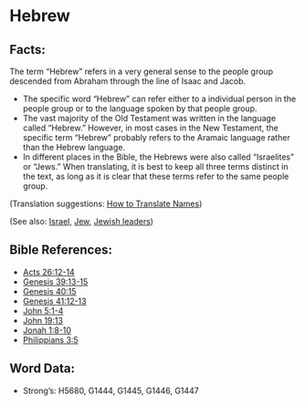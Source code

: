 # Hebrew

## Facts:

The term “Hebrew” refers in a very general sense to the people group descended from Abraham through the line of Isaac and Jacob.

* The specific word “Hebrew” can refer either to a individual person in the people group or to the language spoken by that people group.
* The vast majority of the Old Testament was written in the language called “Hebrew.” However, in most cases in the New Testament, the specific term “Hebrew” probably refers to the Aramaic language rather than the Hebrew language.
* In different places in the Bible, the Hebrews were also called “Israelites” or “Jews.” When translating, it is best to keep all three terms distinct in the text, as long as it is clear that these terms refer to the same people group.

(Translation suggestions: [How to Translate Names](rc://en/ta/man/translate/translate-names))

(See also: [Israel](../kt/israel.md), [Jew](../kt/jew.md), [Jewish leaders](../other/jewishleaders.md))

## Bible References:

* [Acts 26:12-14](rc://en/tn/help/act/26/12)
* [Genesis 39:13-15](rc://en/tn/help/gen/39/13)
* [Genesis 40:15](rc://en/tn/help/gen/40/15)
* [Genesis 41:12-13](rc://en/tn/help/gen/41/12)
* [John 5:1-4](rc://en/tn/help/jhn/05/01)
* [John 19:13](rc://en/tn/help/jhn/19/13)
* [Jonah 1:8-10](rc://en/tn/help/jon/01/08)
* [Philippians 3:5](rc://en/tn/help/php/03/05)

## Word Data:

* Strong’s: H5680, G1444, G1445, G1446, G1447

